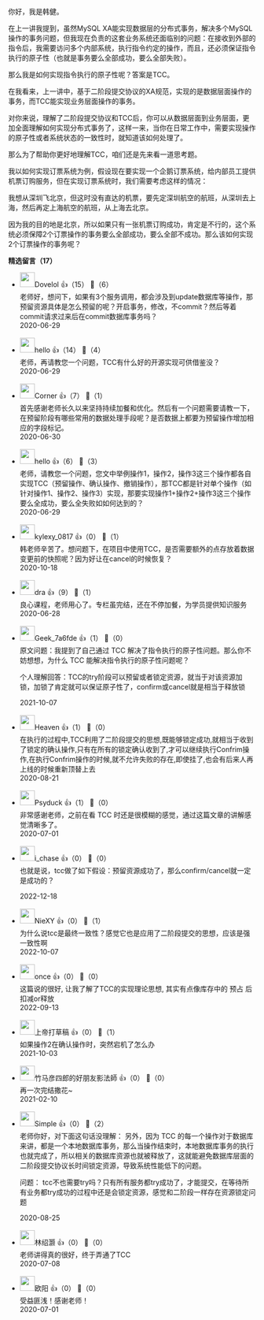 你好，我是韩健。

在上一讲我提到，虽然MySQL XA能实现数据层的分布式事务，解决多个MySQL操作的事务问题，但我现在负责的这套业务系统还面临别的问题：在接收到外部的指令后，我需要访问多个内部系统，执行指令约定的操作，而且，还必须保证指令执行的原子性（也就是事务要么全部成功，要么全部失败）。

那么我是如何实现指令执行的原子性呢？答案是TCC。

在我看来，上一讲中，基于二阶段提交协议的XA规范，实现的是数据层面操作的事务，而TCC能实现业务层面操作的事务。

对你来说，理解了二阶段提交协议和TCC后，你可以从数据层面到业务层面，更加全面理解如何实现分布式事务了，这样一来，当你在日常工作中，需要实现操作的原子性或者系统状态的一致性时，就知道该如何处理了。

那么为了帮助你更好地理解TCC，咱们还是先来看一道思考题。

我以如何实现订票系统为例，假设现在要实现一个企鹅订票系统，给内部员工提供机票订购服务，但在实现订票系统时，我们需要考虑这样的情况：

我想从深圳飞北京，但这时没有直达的机票，要先定深圳航空的航班，从深圳去上海，然后再定上海航空的航班，从上海去北京。

因为我的目的地是北京，所以如果只有一张机票订购成功，肯定是不行的，这个系统必须保障2个订票操作的事务要么全部成功，要么全部不成功。那么该如何实现2个订票操作的事务呢？
<div><strong>精选留言（17）</strong></div><ul>
<li><img src="https://static001.geekbang.org/account/avatar/00/13/20/08/bc06bc69.jpg" width="30px"><span>Dovelol</span> 👍（15） 💬（6）<div>老师好，想问下，如果有3个服务调用，都会涉及到update数据库等操作，那预留资源具体是怎么预留的呢？开启事务，修改，不commit？然后等着commit请求过来后在commit数据库事务吗？</div>2020-06-29</li><br/><li><img src="http://thirdwx.qlogo.cn/mmopen/vi_32/Q0j4TwGTfTKhuGLVRYZibOTfMumk53Wn8Q0Rkg0o6DzTicbibCq42lWQoZ8lFeQvicaXuZa7dYsr9URMrtpXMVDDww/132" width="30px"><span>hello</span> 👍（14） 💬（4）<div>老师，再请教您一个问题，TCC有什么好的开源实现可供借鉴没？</div>2020-06-29</li><br/><li><img src="https://static001.geekbang.org/account/avatar/00/16/11/ac/9cc5e692.jpg" width="30px"><span>Corner</span> 👍（7） 💬（1）<div>首先感谢老师长久以来坚持持续加餐和优化。然后有一个问题需要请教一下，在预留阶段有哪些常用的数据处理手段呢？是否数据上都要为预留操作增加相应的字段标记。</div>2020-06-30</li><br/><li><img src="http://thirdwx.qlogo.cn/mmopen/vi_32/Q0j4TwGTfTKhuGLVRYZibOTfMumk53Wn8Q0Rkg0o6DzTicbibCq42lWQoZ8lFeQvicaXuZa7dYsr9URMrtpXMVDDww/132" width="30px"><span>hello</span> 👍（6） 💬（3）<div>老师，请教您一个问题，您文中举例操作1，操作2，操作3这三个操作都各自实现TCC（预留操作、确认操作、撤销操作），那TCC都是针对单个操作（如针对操作1、操作2、操作3）实现，那要实现操作1+操作2+操作3这三个操作要么全成功，要么全失败如如何达到的？</div>2020-06-29</li><br/><li><img src="https://static001.geekbang.org/account/avatar/00/10/4d/54/9c214885.jpg" width="30px"><span>kylexy_0817</span> 👍（0） 💬（1）<div>韩老师辛苦了。想问题下，在项目中使用TCC，是否需要额外的点存放着数据变更前的快照呢？因为好让在cancel的时候恢复？</div>2020-10-18</li><br/><li><img src="https://static001.geekbang.org/account/avatar/00/1b/77/fa/e242ea21.jpg" width="30px"><span>dra</span> 👍（9） 💬（1）<div>良心课程，老师用心了。专栏虽完结，还在不停加餐，为学员提供知识服务</div>2020-06-28</li><br/><li><img src="" width="30px"><span>Geek_7a6fde</span> 👍（1） 💬（0）<div>原文问题：我提到了自己通过 TCC 解决了指令执行的原子性问题。那么你不妨想想，为什么 TCC 能解决指令执行的原子性问题呢？

个人理解回答：TCC的try阶段可以预留或者锁定资源，就当于对该资源加锁，加锁了肯定就可以保证原子性了，confirm或cancel就是相当于释放锁</div>2021-10-07</li><br/><li><img src="https://static001.geekbang.org/account/avatar/00/19/d9/ff/b23018a6.jpg" width="30px"><span>Heaven</span> 👍（1） 💬（0）<div>在执行的过程中,TCC利用了二阶段提交的思想,既能够锁定成功,就相当于收到了锁定的确认操作,只有在所有的锁定确认收到了,才可以继续执行Confrim操作,在执行Confrim操作的时候,就不允许失败的存在,即使挂了,也会有后来人再上线的时候重新顶替上去</div>2020-08-21</li><br/><li><img src="https://static001.geekbang.org/account/avatar/00/19/76/7c/e1d9a256.jpg" width="30px"><span>Psyduck</span> 👍（1） 💬（0）<div>非常感谢老师，之前在看 TCC 时还是很模糊的感觉，通过这篇文章的讲解感觉清晰多了。</div>2020-07-01</li><br/><li><img src="https://static001.geekbang.org/account/avatar/00/1b/65/b7/058276dc.jpg" width="30px"><span>i_chase</span> 👍（0） 💬（0）<div>也就是说，tcc做了如下假设：预留资源成功了，那么confirm&#47;cancel就一定是成功的？
</div>2022-12-18</li><br/><li><img src="https://static001.geekbang.org/account/avatar/00/14/d0/ad/584a4aa1.jpg" width="30px"><span>NieXY</span> 👍（0） 💬（1）<div>为什么说tcc是最终一致性？感觉它也是应用了二阶段提交的思想，应该是强一致性啊</div>2022-10-07</li><br/><li><img src="https://static001.geekbang.org/account/avatar/00/11/dc/65/3da02c30.jpg" width="30px"><span>once</span> 👍（0） 💬（0）<div>这篇说的很好, 让我了解了TCC的实现理论思想, 其实有点像库存中的
预占 后扣减or释放
</div>2022-09-13</li><br/><li><img src="https://static001.geekbang.org/account/avatar/00/27/ba/c0/58e3e557.jpg" width="30px"><span>上帝打草稿</span> 👍（0） 💬（1）<div>如果操作2在确认操作时，突然宕机了怎么办</div>2021-10-03</li><br/><li><img src="https://static001.geekbang.org/account/avatar/00/16/83/39/f9623363.jpg" width="30px"><span>竹马彦四郎的好朋友影法師</span> 👍（0） 💬（0）<div>再一次完结撒花~</div>2021-02-10</li><br/><li><img src="https://static001.geekbang.org/account/avatar/00/17/e0/d9/ad644055.jpg" width="30px"><span>Simple</span> 👍（0） 💬（2）<div>老师你好，对下面这句话没理解：
另外，因为 TCC 的每一个操作对于数据库来讲，都是一个本地数据库事务，那么当操作结束时，本地数据库事务的执行也就完成了，所以相关的数据库资源也就被释放了，这就能避免数据库层面的二阶段提交协议长时间锁定资源，导致系统性能低下的问题。

问题：
tcc不也需要try吗？只有所有服务都try成功了，才能提交，在等待所有业务都try成功的过程中还是会锁定资源，感觉和二阶段一样存在资源锁定问题
</div>2020-08-25</li><br/><li><img src="https://static001.geekbang.org/account/avatar/00/12/f4/e4/e7f7ca92.jpg" width="30px"><span>林绍灏</span> 👍（0） 💬（0）<div>老师讲得真的很好，终于弄通了TCC</div>2020-07-08</li><br/><li><img src="https://static001.geekbang.org/account/avatar/00/12/43/56/62c38c36.jpg" width="30px"><span>欧阳</span> 👍（0） 💬（0）<div>受益匪浅！感谢老师！</div>2020-07-01</li><br/>
</ul>